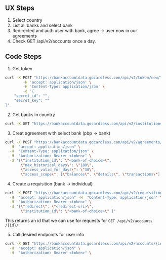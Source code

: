 ## UX Steps

1. Select country
2. List all banks and select bank
3. Redirected and auth user with bank, agree -> user now in our agreements
4. Check GET /api​/v2​/accounts once a day.

## Code Steps

1. Get token

```bash
curl -X POST "https://bankaccountdata.gocardless.com/api/v2/token/new/" \
        -H 'accept: application/json' \
        -H 'Content-Type: application/json' \
        -d '{
	"secret_id": "",
	"secret_key": ""
}'
```

2. Get banks in country

```bash
curl -X GET "https://bankaccountdata.gocardless.com/api/v2/institutions/?country=se" -H  'accept: application/json' -H  'Authorization: Bearer ""'
```

3. Creat agreement with select bank (pbp -> bank)

```bash
curl -X POST "https://bankaccountdata.gocardless.com/api/v2/agreements/enduser/" \
  -H  "accept: application/json" \
  -H  "Content-Type: application/json" \
  -H  "Authorization: Bearer <token>" \
  -d "{\"institution_id\": \"<bank-of-choice>\",
       \"max_historical_days\": \"180\",
       \"access_valid_for_days\": \"30\",
       \"access_scope\": [\"balances\", \"details\", \"transactions\"] }"
```

4. Create a requisition (bank -> individual)

```bash
curl -X POST "https://bankaccountdata.gocardless.com/api/v2/requisitions/" \
  -H  "accept: application/json" -H  "Content-Type: application/json" \
  -H  "Authorization: Bearer <token>" \
  -d "{\"redirect\": \"<redirect-uri>\",
       \"institution_id\": \"<bank-of-choice>\" }"
```

This returns an id that we can use for requests for `GET /api​/v2​/accounts​/{id}​/`

5. Call desired endpoints for user info

```bash
curl -X GET "https://bankaccountdata.gocardless.com/api/v2/accounts/{id from above step}/transactions/" \
  -H  "accept: application/json" \
  -H  "Authorization: Bearer <token>" \
```
